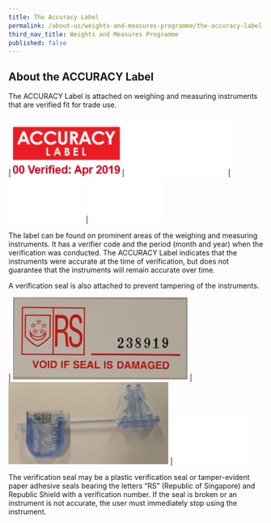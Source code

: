 ```yaml
---
title: The Accuracy Label
permalink: /about-us/weights-and-measures-programme/the-accuracy-label
third_nav_title: Weights and Measures Programme
published: false
---
```

## About the ACCURACY Label

The ACCURACY Label is attached on weighing and measuring instruments that are verified fit for trade use. 

| ![accuracy label](/images/about/accuracy_label.jpg) | ![blank2](images/about/blank2.png)| ![blank1](images/about/blank1.png) | ![blank1](images/about/blank1.png)
 
The label can be found on prominent areas of the weighing and measuring instruments. It has a verifier code and the period (month and year) when the verification was conducted. The ACCURACY Label indicates that the instruments were accurate at the time of verification, but does not guarantee that the instruments will remain accurate over time.

A verification seal is also attached to prevent tampering of the instruments. 

| ![paper seal](/images/about/wm-seal.png) | ![plastic seal](images/about/wm-plastic-seal.png) | ![blank2](images/about/blank1.png)

The verification seal may be a plastic verification seal or tamper-evident paper adhesive seals bearing the letters “RS” (Republic of Singapore) and Republic Shield with a verification number. If the seal is broken or an instrument is not accurate, the user must immediately stop using the instrument.  
